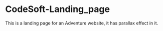 # CodeSoft-Landing_page
This is a landing page for an Adventure website, it has parallax effect in it. 
